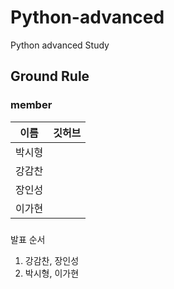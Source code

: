 # Python-advanced
Python advanced Study

## Ground Rule
### member
|이름|깃허브|
|---|---|
|박시형||
|강감찬|[](https://github.com/gsgh3016)|
|장인성||
|이가현||

### 
발표 순서
1. 강감찬, 장인성
2. 박시형, 이가현
